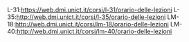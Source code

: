 L-31:https://web.dmi.unict.it/corsi/l-31/orario-delle-lezioni
L-35:http://web.dmi.unict.it/corsi/l-35/orario-delle-lezioni
LM-18:http://web.dmi.unict.it/corsi/lm-18/orario-delle-lezioni
LM-40:http://web.dmi.unict.it/corsi/lm-40/orario-delle-lezioni